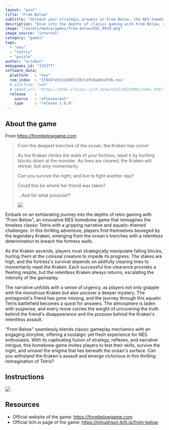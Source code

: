 ```yaml
---
layout: "post"
title: "From Below"
subtitle: "Unleash your strategic prowess in From Below, the NES homebrew game that redefines Tetris with a Kraken-themed twist!"
description: "Dive into the depths of classic gaming with From Below, a NES homebrew title that transforms Tetris into an aquatic battle against the legendary Kraken. Defend your fortress by strategically hurling blocks at the ascending monster, clearing lines to momentarily push it back. Can you endure the night and uncover the mystery of your friend's disappearance?"
image: "/assets/media/games/from-below/DSC_0919.png"
image_source: "internal"
category: "games"
tags:
  - "nes"
  - "tetris"
  - "puzzle"
author: "octobot"
mobygames_id: "155377"
software_data:
  platform   : "nes"
  rom_index  : "15945fe933188072397cdfb0ad0cdfdb.nes"
  # platform: "web"
  # embed_url: "https://html-classic.itch.zone/html/4531906/index.html"
  release    :
    source   : "aftermarket"
    type     : "release 1.0.0"
---
```


## About the game

From <https://frombelowgame.com>:

<blockquote markdown="1">

From the deepest trenches of the ocean, the Kraken has come!

As the Kraken climbs the walls of your fortress, repel it by hurtling blocks down at the monster. As lines are cleared, the Kraken will retreat, but only momentarily.

Can you survive the night, and live to fight another day?

Could this be where her friend was taken?

...And for what purpose!?

<img src="https://img.itch.zone/aW1nLzQ2MTM5MzAucG5n/original/ebGfhh.png"/>

</blockquote>

Embark on an exhilarating journey into the depths of retro gaming with "From Below", an innovative NES homebrew game that reimagines the timeless classic Tetris with a gripping narrative and aquatic-themed challenges. In this thrilling adventure, players find themselves besieged by the legendary Kraken, emerging from the ocean's trenches with a relentless determination to breach the fortress walls.

As the Kraken ascends, players must strategically manipulate falling blocks, hurling them at the colossal creature to impede its progress. The stakes are high, and the fortress's survival depends on skillfully clearing lines to momentarily repel the Kraken. Each successful line clearance provides a fleeting respite, but the relentless Kraken always returns, escalating the intensity of the gameplay.

The narrative unfolds with a sense of urgency, as players not only grapple with the monstrous Kraken but also uncover a deeper mystery. The protagonist's friend has gone missing, and the journey through this aquatic Tetris battlefield becomes a quest for answers. The atmosphere is laden with suspense, and every move carries the weight of uncovering the truth behind the friend's disappearance and the purpose behind the Kraken's relentless assault.

"From Below" seamlessly blends classic gameplay mechanics with an engaging storyline, offering a nostalgic yet fresh experience for NES enthusiasts. With its captivating fusion of strategy, reflexes, and narrative intrigue, this homebrew game invites players to test their skills, survive the night, and unravel the enigma that lies beneath the ocean's surface. Can you withstand the Kraken's assault and emerge victorious in this thrilling reimagination of Tetris?

## Instructions

<img src="https://img.itch.zone/aW1nLzQ2MTM5MzEucG5n/original/UmerGz.png"/>

## Resources

* Official website of the game: <https://frombelowgame.com>
* Official itch.io page of the game: <https://mhughson.itch.io/from-below>

